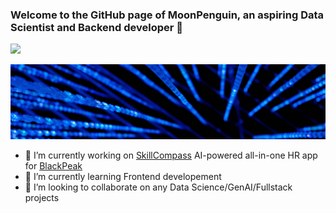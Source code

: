 ### Welcome to the GitHub page of MoonPenguin, an aspiring Data Scientist and Backend developer 👋

<!-- LinkedIn-->
<a href="https://www.linkedin.com/in/boris-nedyalkov-768834137/">
    <img src="https://img.shields.io/badge/linkedin-%230077B5.svg?style=for-the-badge&logo=linkedin" />
</a>

![My Image](/nail_image.jpg)

- 🔭 I’m currently working on [SkillCompass](http://skillcompass.tech/) AI-powered all-in-one HR app for [BlackPeak](https://blackpeaktechnologies.com/)
- 🌱 I’m currently learning Frontend developement
- 👯 I’m looking to collaborate on any Data Science/GenAI/Fullstack projects

<!--
**Gandalfdore/Gandalfdore** is a ✨ _special_ ✨ repository because its `README.md` (this file) appears on your GitHub profile.

Here are some ideas to get you started:

- 🔭 I’m currently working on ...
- 🌱 I’m currently learning ...
- 👯 I’m looking to collaborate on ...
- 🤔 I’m looking for help with ...
- 💬 Ask me about ...
- 📫 How to reach me: ...
- 😄 Pronouns: ...
- ⚡ Fun fact: ...

https://github.com/Gandalfdore/Gandalfdore/blob/main/nail_image.jpg
-->
